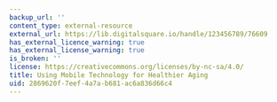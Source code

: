 ```yaml
---
backup_url: ''
content_type: external-resource
external_url: https://lib.digitalsquare.io/handle/123456789/76609
has_external_licence_warning: true
has_external_license_warning: true
is_broken: ''
license: https://creativecommons.org/licenses/by-nc-sa/4.0/
title: Using Mobile Technology for Healthier Aging
uid: 2869620f-7eef-4a7a-b681-ac6a836d66c4
---
```

